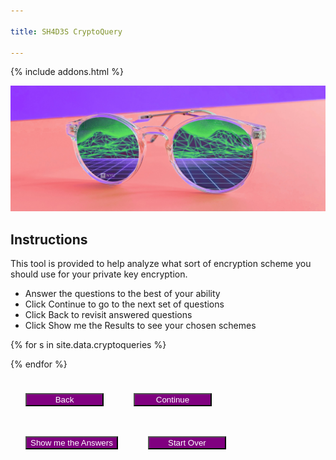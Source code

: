 ```yaml
---

title: SH4D3S CryptoQuery

---
```

<style>
button {
    margin: 24px;
    background: purple;
    color: white;
    min-width: 125px;
}

section {
    margin-bottom: 24px;
    display: none;
}

.subquestion {
    margin-left: 45px;
    display: none;
    margin-bottom: 0px;
}
.nosoup {
    display: none;
}
#error {
    display:none;
    font-weight: bold;
    color: black;
    background: red;
}

.blurb {
    font-size: smaller;
    background: lightgrey;
    color: black;
    margin-left: 12px;
    padding: 4px;
    border-radius: 8px;
}
</style>
{% include addons.html %}

![header image](/assets/images/sh4d3s_cp2.png)


## Instructions
This tool is provided to help analyze what sort of encryption scheme you should use for your private key encryption.

* Answer the questions to the best of your ability
* Click Continue to go to the next set of questions
* Click Back to revisit answered questions
* Click Show me the Results to see your chosen schemes

<div id='error'>Please answer all questions in this section to continue</div>
{% for s in site.data.cryptoqueries %}
<section id="{{s.secid}}">
<h3>{{ s.section }}</h3>
{% assign inputtype = 'radio' %}
{% for q in s.questions %}
{% if q.type == 'multichoice' %}
{% assign inputtype = 'checkbox' %}
{% endif %}

<strong>Q: {{ q.q }}</strong><br>
{% if q.type == 'singlechoice' or q.type == 'multichoice' %}
{% for a in q.answers %}
<div>
<input type='{{ inputtype }}' id="{{a.id}}" name="{{q.qid}}" value="{{a.a}}" data-subq="{{a.questions.size}}"/>
<label for="{{a.id}}">{{a.a}}</label><br>

{% if a.questions.size > 0 %}
<section class='subquestion'>
{% for subq in a.questions %}
<strong>Q: {{ subq.q }}</strong><br>
{% if subq.type == 'singlechoice' %}
{% for a in subq.answers %}
<input type='radio' id="{{a.id}}" name="{{subq.qid}}" value="{{a.a}}"/>
<label for="{{a.id}}">{{a.a}}</label><br>
{%if a.id == 'a3q5' %}
<div class='nosoup'><a href="https://knowyourmeme.com/memes/no-soup-for-you-soup-nazi" target="_blank"><img src="assets/images/nosoup.jpg"><br>We will assume the answer is false.</a></div>
{%endif%}
{% endfor %} <!-- for a in subq.answers -->
{% endif %} <!-- if subq.type == 'singlechoice' -->
{% if subq.type == 'dropdown' %}
<select id="{{a.id}}" name="{{q.qid}}">
{% for a in subq.answers %}
<option value="{{a.a}}">{{a.a}}</option>
{% endfor %} <!-- for a in subq.answers -->
</select><br>
{% endif %} <!-- if subq.type == 'dropdown' -->
<br>
{% endfor %} <!-- for subq in a.questions -->
</section>
{% endif %} <!-- if a.questions.size > 0 -->
</div>
{% endfor %} <!-- for a in q.answers -->

{% endif %} <!-- if q.type == 'singlechoice' or q.type == 'multichoice' -->

{% if q.type == 'dropdown' %}
<select id="{{a.id}}" name="{{q.qid}}">
{% for a in q.answers %}
<div>
<option value="{{a.a}}">{{a.a}}</option>
{% endfor %}
</select><br>
{% endif %}

<br>
{% endfor %}
</section>

{% endfor %}

<section id='final'>

</section>

<button id='prevSection'>Back</button><button id='nextSection'>Continue</button><button id='showAnswers'>Show me the Answers</button><button id='startOver'>Start Over</button>


<script type='text/javascript'>
var on_section = 's1';
var sections = ['s1','s2','s3'];   
var all_answers = {
        "a1q4": [ "a1","a2","a3","a4","a5","a6","a7","a8","a9","a10","a11","a12","a13" ],
        "a2q4":  [ "a4","a5","a6","a7","a8","a9","a10","a11","a12","a13","a14"],
        "a3q4":  [ "a4","a5","a6","a7","a8","a9","a10","a11","a12","a13" ],
        "a1q1": ["a1","a2","a3","a4","a5","a6","a7","a9","a10","a12","a13","a14"],
        "a2q1": ["a1","a2","a3","a4","a5","a6","a7","a8","a9","a10","a11","a12","a13","a14"],
        "a1q2": ["a1","a2","a11"],
        "a2q2": ["a1","a2","a3","a4","a5","a6","a7","a8","a9","a10","a11","a12","a13","a14"],
        "a1q3": ["a1","a2","a3","a11"],
        "a2q3": ["a1","a2","a3","a4","a5","a6","a7","a8","a9","a10","a11","a12","a13","a14"],
        "a1q5": ["a4","a5","a6","a7","a10","a13","a14"],
        "a2q5": ["a1","a2","a3","a4","a5","a6","a7","a8","a9","a10","a11","a12","a13"],
        "a3q5": ["a1","a2","a3","a4","a5","a6","a7","a8","a9","a10","a11","a12","a13"],
        "a1q6": ["a5","a6","a7","a11","a14"],
        "a2q6": ["a1","a2","a3","a4","a5","a6","a7","a8","a9","a10","a11","a12","a13","a14"],
        "a3q6": ["a3","a4","a5","a6","a7","a8","a9","a10","a11","a12","a13","a14"],
        "a1q7": ["a1","a3","a11"],
        "a2q7": ["a2","a8","a9","a12"],
        "a3q7": ["a4","a5","a6","a7","a10","a13","a14"]
        };
var chosen_answers = ["a1","a2","a3","a4","a5","a6","a7","a8","a9","a10","a11","a12","a13","a14","a15"];
var running_answers = [["a1","a2","a3","a4","a5","a6","a7","a8","a9","a10","a11","a12","a13","a14","a15"]];

$(function () {

    init();
   

   $('#nextSection').click(function() {
       $('#error').hide();
        add_answers = [];
        qcount = 0;
        acount = 0;
        $(':radio').each(function () {
            if($(this).is(':visible') && $(this).is(":checked") && $(this).data('subq') != '1'){
                add_answers.push(all_answers[$(this).attr('id')]);
            }

            if($(this).is(':visible') && $(this).is(':checked')) {
                acount +=1;
            }
        });
        
        $(':checkbox').each(function () {
            if($(this).is(':visible') && $(this).is(":checked") && $(this).data('subq') != '1'){
                add_answers.push(all_answers[$(this).attr('id')]);                
            }
            if($(this).is(':visible') && $(this).is(':checked')) {
                acount +=1;
            }
        });
       
       $('strong').each(function(){
           
           if($(this).is(':visible'))
                qcount += 1;                
       });
       
        if(acount < qcount) {
            $('#error').show();
            return;
        }

        for(let ans in add_answers) {
            addAnswers(add_answers[ans]);
        }

        ndx = sections.indexOf(on_section);
        on_section = sections[ndx + 1];
        running_answers.push(chosen_answers);
        updateSections();
        if(on_section == sections[sections.length - 1])
        {
            $('#nextSection').hide();
            $('#showAnswers').show();
        }

        $('#prevSection').show();
   });

   $('#prevSection').click(function() {
       ndx = sections.indexOf(on_section);
       if(ndx > 0)
          on_section = sections[ndx - 1];

        running_answers.pop();
        chosen_answers = running_answers[running_answers.length - 1];
        //alert(chosen_answers);
        //alert(running_answers.length);
        updateSections();
        if(on_section == sections[0])
            $('#prevSection').hide();
        else {
            $('#nextSection').show();
            $('#showAnswers').hide();
        }
   });

   $('#showAnswers').click(function() {
       $('#error').hide();
        add_answers = [];
        qcount = 0;
        acount = 0;
        $(':radio').each(function () {
            if($(this).is(':visible') && $(this).is(":checked") && !$(this).data('subq') == '1'){
                add_answers.push(all_answers[$(this).attr('id')]);
                acount += 1;
            }
        });
        
        $(':checkbox').each(function () {
            if($(this).is(":visible") && $(this).is(":checked") && !$(this).data('subq') == '1'){
                add_answers.push(all_answers[$(this).attr('id')]);     
                acount += 1;           
            }
        });
        $('strong').each(function(){
           
           if($(this).is(':visible'))
                qcount += 1;                
       });
       
        if(acount < qcount) {
            $('#error').show();
            return;
        }
        for(let ans in add_answers) {
            addAnswers(add_answers[ans]);
        }
        
        running_answers.push(chosen_answers);
        goto_answers();
   })

   $(':radio').click(function () {
       var groupname = $(this).attr('name');
       $("input[name^='" + groupname + "']").not(':checked').off('deselect').on('deselect', function() {
            $(this).each(function(i, e) {
                $(e).siblings('.subquestion').hide(400, 'swing');
                if($(e).attr('id') == 'a3q5')
                    $(e).siblings('.nosoup').hide();
            });
        }).trigger('deselect');

       if($(this).data('subq') == '1' && $(this).is(":checked")) {
            $(this).siblings('.subquestion').show(400, 'swing'); // why does this not work?
        }

        if($(this).attr('id') == 'a3q5' && $(this).is(":checked")) {
            $(this).siblings('.nosoup').show();
        }

   });

   $(':checkbox').click(function() {
        if($(this).data('subq') == '1') {
            if($(this).is(":not(:checked)"))
                $(this).siblings('.subquestion').hide(400, 'swing'); 
            else
                $(this).siblings('.subquestion').show(400, 'swing'); 
        }
        
   });

    $('#startOver').click(function() {
        init();
    });
});

function addAnswers(answers) {
    if(running_answers.length <= 0) {
        chosen_answers = answers;
    }
    else {
        for(let ans in chosen_answers){
            if(answers.indexOf(chosen_answers[ans]) < 0){
                chosen_answers.splice(ans, 1);
            }
        }                
    }
}


function updateSections(initial = false) {
    $('section').each(function () {
       if($(this).attr('id') != on_section) {
           if(initial){           
                $(this).hide();
           }
           else if($(this).attr('class') != 'subquestion')
                $(this).hide(400, 'swing');
       }
       else {
           $(this).show(400, 'swing');
       }
   });
};

function getscheme(scheme_id) {
    var scheme = {}
    var schemes = { "schemes": [
            { "name":"DES", "id":"a1" , "url":"https://en.wikipedia.org/wiki/Data_Encryption_Standard", "blurb":"<i>A symmetric-key block cipher designed by IBM in the early 1970s. It has since been replaced by more secure algorithms.</i><br><strong>Key Sizes:</strong> 56 bits<br><strong>Block Sizes:</strong> 64 bits<br><strong>Structure:</strong> Feistel Network<br><strong>Rounds:</strong> 16<br><strong>Security:</strong> Any small round variant of DES can be broken because of the small avalanche factor. DES is also considered relatively insecure due to the feasibility of brute force attacks. In 1997, researchers broke a message encrypted with DES in 96 days. In 2017, a chosen-plaintext attack utilizing a rainbow table was able to recover the DES key for a single chosen plaintext in 25 seconds.<br><strong>Efficiency:</strong> Slower than AES"},
            { "name":"Triple DES", "id":"a2", "url":"https://en.wikipedia.org/wiki/Triple_DES", "blurb":"<i>Triple DES, like its namesake, applies the DES cipher three times to each data block. While not as efficient as later algorithms, it is still used among certain industries and libraries. Recent guidelines propose that usage of Triple DES be disallowed after 2023.</i><br><strong>Key Sizes:</strong> 168 bits (56 x 3)<br><strong>Block Sizes:</strong> 64 bits<br><strong>Structure:</strong> Feistel Network<br><strong>Rounds:</strong> 48 (16 x 3)<br><strong>Security:</strong>Triple DES has a short block size of 64 bits, making it vulnerable to block collision attacks. However, its not known to be efficiently breakable. Researchers were able to obtain a collision after 2^20 blocks which took 25 minutes<br><strong>Efficiency:</strong> Slower than DES"},
            { "name":"AES in ECB mode", "id":"a3", "url":"http://www.cryptogrium.com/aes-encryption-online-ecb.html#:~:text=Electronic%20Codebook%20%28ECB%29%20mode%20is%20the%20simplest%20encryption,key%20size%20of%20128%2C%20192%20or%20256%20bits.", "blurb":"<strong>Advanced Encryption Standard</strong><br><i>The successor to DES, AES is widely adopted and supported symmetric algorithm significantly faster than DES and Triple DES. AES is also the U.S. Federal Information Processing Standard and has been approved by the National Security Agency for top secret information.</i><br><strong>Key Sizes:</strong> 128, 192, or 256 bits<br><strong>Block Sizes:</strong> 128 bits<br><strong>Structure:</strong> Substitution-Permutation Network<br><strong>Rounds:</strong> 10, 12, or 14<br><strong>Security:</strong> Not known to be efficiently breakable<br><strong>Efficiency:</strong> Fast enough for almost all applications (except for resource-constrained devices)<br><br><strong>Electronic Code Book Mode</strong><br><i>Block Cipher</i><br><strong>Details:</strong> No initialization vector. ECB Mode uses the same function on each message block and the encryption scheme is deterministic so it cannot satisfy IND-CPA<br><strong>Security:</strong> ECB Mode leaks block equality and may leak images<br><strong>Efficiency:</strong> Fastest"},
            { "name":"AES in CBC mode", "id":"a4", "url":"https://tools.ietf.org/html/rfc3268", "blurb":"<strong>Advanced Encryption Standard</strong><br><i>The successor to DES, AES is widely adopted and supported symmetric algorithm significantly faster than DES and Triple DES. AES is also the U.S. Federal Information Processing Standard and has been approved by the National Security Agency for top secret information.</i><br><strong>Key Sizes:</strong> 128, 192, or 256 bits<br><strong>Block Sizes:</strong> 128 bits<br><strong>Structure:</strong> Substitution-Permutation Network<br><strong>Rounds:</strong> 10, 12, or 14<br><strong>Security:</strong> Not known to be efficiently breakable<br><strong>Efficiency:</strong> Fast enough for almost all applications (except for resource-constrained devices)<br><br><strong>Cipher Block Chaining Mode</strong><br><i>Block Cipher</i><br><strong>Details:</strong> Uses an initialization vector XOR-ed with the first message before going through the function. The drawback to CBC Mode is that its inherently sequential<br><strong>Security:</strong> Supports IND-CPA if cipher is a PRF<br><strong>Efficiency:</strong> Fast enough for almost all applications"},
            { "name":"AES in OFB mode", "id":"a5", "url":"https://www.includehelp.com/cryptography/output-feedback-mode-ofb-in-cryptography.aspx", "blurb":"<strong>Advanced Encryption Standard</strong><br><i>The successor to DES, AES is widely adopted and supported symmetric algorithm significantly faster than DES and Triple DES. AES is also the U.S. Federal Information Processing Standard and has been approved by the National Security Agency for top secret information.</i><br><strong>Key Sizes:</strong> 128, 192, or 256 bits<br><strong>Block Sizes:</strong> 128 bits<br><strong>Structure:</strong> Substitution-Permutation Network<br><strong>Rounds:</strong> 10, 12, or 14<br><strong>Security:</strong> Not known to be efficiently breakable<br><strong>Efficiency:</strong> Fast enough for almost all applications (except for resource-constrained devices)<br><br><strong>Output Feedback Mode</strong><br>Can be used as a Stream Cipher<br><strong>Details:</strong> Uses the initialization vector as input through the function, taking the output and using it as input for the next block. The pseudo-random stream can be computed in a preprocessing phase (before the message is available), allowing it to be used for streaming<br><strong>Security:</strong> Supports IND-CPA if cipher is a PRF<br><strong>Efficiency:</strong> Fast enough for almost all applications"},
            { "name":"AES in Counter (CTR) mode", "id":"a6", "url":"https://www.gurutechnologies.net/blog/aes-ctr-encryption-in-c/", "blurb":"<strong>Advanced Encryption Standard</strong><br><i>The successor to DES, AES is widely adopted and supported symmetric algorithm significantly faster than DES and Triple DES. AES is also the U.S. Federal Information Processing Standard and has been approved by the National Security Agency for top secret information.</i><br><strong>Key Sizes:</strong> 128, 192, or 256 bits<br><strong>Block Sizes:</strong> 128 bits<br><strong>Structure:</strong> Substitution-Permutation Network<br><strong>Rounds:</strong> 10, 12, or 14<br><strong>Security:</strong> Not known to be efficiently breakable<br><strong>Efficiency:</strong> Fast enough for almost all applications (except for resource-constrained devices)<br><br><strong>Counter Mode</strong><i>Can be used as a Stream Cipher</i><br><strong>Details:</strong> Uses a random n-bit initialization vector, denoted as a counter, and runs the input through the function. The counter iterates and is run through subsequent blocks. The pseudo-random stream can be computed in a preprocessing phase (before the message is available), allowing it to be used for streaming<br><strong>Security:</strong> Supports IND-CPA if cipher is a PRF<br><strong>Efficiency:</strong> Faster for almost all applications"},
            { "name":"AES in GCM mode", "id":"a7", "url":"https://en.wikipedia.org/wiki/Galois/Counter_Mode", "blurb":"<strong>Advanced Encryption Standard</strong><br><i>The successor to DES, AES is widely adopted and supported symmetric algorithm significantly faster than DES and Triple DES. AES is also the U.S. Federal Information Processing Standard and has been approved by the National Security Agency for top secret information.</i><br><strong>Key Sizes:</strong> 128, 192, or 256 bits<br><strong>Block Sizes:</strong> 128 bits<br><strong>Structure:</strong> Substitution-Permutation Network<br><strong>Rounds:</strong> 10, 12, or 14<br><strong>Security:</strong> Not known to be efficiently breakable<br><strong>Efficiency:</strong> Fast enough for almost all applications (except for resource-constrained devices)<br><br><strong>Galois Counter Mode</strong><br><i>Can be used as a Stream Cipher</i><br><strong>Details:</strong> Variant of Counter mode, using the Galois mode of authentication<br><strong>Security:</strong> Supports IND-CPA if cipher is a PRF<br><strong>Efficiency:</strong> Faster for almost all applications"},
            { "name":"IDEA", "id":"a8", "url":"https://en.wikipedia.org/wiki/International_Data_Encryption_Algorithm", "blurb":"<i>International Data Encryption Algorithm (IDEA) is a symmetric key block cipher intended as a replacement for DES. It has been used in Pretty Good Privacy (PGP) v2.0 and is an optional algorithm in the OpenPGP standard. The patents for IDEA have expired and the algorithm is now free for all uses.</i><br><strong>Key Sizes:</strong> 128 bits<br><strong>Block Sizes:</strong> 64 bits<br><strong>Structure:</strong> Lai-Massey Scheme<br><strong>Rounds:</strong> 8.5<br><strong>Security:</strong> Not known to be efficiently breakable. However, the simple key schedule makes IDEA subject to a class of weak keys (these were remedied by XORing each subkey with a 16-bit constant)<br><strong>Efficiency:</strong> Fast enough for almost all applications (except for resource-constrained devices)"},
            { "name":"SIMON", "id":"a9", "url":"https://en.wikipedia.org/wiki/Simon_%28cipher%29#:~:text=Description%20of%20the%20cipher%20The%20Simon%20block%20cipher,implementation%20is%20denoted%20as%20Simon2%20n%20%2F%20nm.", "blurb":"<i>SIMON is a family of lightweight block ciphers released by the U.S. National Security Agency and optimized for performance in hardware-based implementations. SIMON is denoted with a n-bit word, a block length of 2n, and a key length which is a multiple of n by m, m = {2, 3, or 4}. SIMON implementation is thus denoted as SIMON 2n/nm.</i><br><strong>Key Sizes:</strong> 64, 72, 96, 128, 144, 192, or 256 bits<br><strong>Block Sizes:</strong> 32, 48, 64, 96, or 128 bits<br><strong>Structure:</strong> Feistel Network<br><strong>Rounds:</strong> 32, 36, 42, 44, 52, 54, 68, 69, or 72<br><strong>Security:</strong> Breakable with large-computation attack especially on reduced round variants of SIMON. The best published attacks on SIMON involve differential cryptanalysis attacks and are only marginally faster than brute-force attacks<br><strong>Efficiency:</strong> Faster than AES, targeting usage on resource-constrained devices"},
            { "name":"Twofish", "id":"a10", "url":"https://www.schneier.com/academic/twofish/", "blurb":"<i>Twofish is a symmetric key block cipher and one of the five finalists of the Advanced Encryption Standard contest, intended as a replacement for DES. Twofish uses a Feistel network along with a series of precomputed key-dependent S-boxes and a complex key schedule. Twofish has not been patented and has been placed in the public domain.</i><br><strong>Key Sizes:</strong> 128, 192, or 256 bits<br><strong>Block Sizes:</strong> 128 bits<br><strong>Structure:</strong> Feistel Network<br><strong>Rounds:</strong> 16<br><strong>Security:</strong> Not known to be efficiently breakable. A cryptanalysis claims that it will take roughly 2^51 chosen plaintexts to find a good pair of truncated differentials<br><strong>Efficiency:</strong> Significantly slower than AES"},
            { "name":"RC4", "id":"a11", "url":"https://en.wikipedia.org/wiki/RC4", "blurb":"<i>Rivest Cipher 4 is an extremely simple and efficient stream cipher. While no longer used, RC4 was known for its use in insecure protocols such as WEP.</i><br><strong>Key Sizes:</strong> 40 to 2048 bits<br><strong>Rounds:</strong> 1<br><strong>Security:</strong> RC4 uses a pseudorandom keystream, initialized with a variable length key using a key scheduling algorithm. RC4 is probably well known for its weaknesses in one of its implementations in WEP. The keystream generated by RC4 was found to be biased towards certain sequences making it vulnerable to distinguishing attacks<br><strong>Efficiency:</strong> Highly efficient"},
            { "name":"RC5", "id":"a12", "url":"https://en.wikipedia.org/wiki/RC5", "blurb":"<i>Rivest Cipher 5 is a symmetric key block cipher that uses data-dependent rotations in a Feistel-like Network.</i><br><strong>Key Sizes:</strong> 0 to 2040 bits<br><strong>Block Sizes:</strong> 32, 64, or 128 bits<br><strong>Structure:</strong> Feistel-like Network<br><strong>Rounds:</strong> 1 to 255<br><strong>Security:</strong> Not efficiently breakable. Researchers have been able to perform a differential attack against a 12-round RC5 with 64 bit blocks using 2^44 chosen plaintexts. Accordingly, the developers claim that 18-20 rounds are sufficient protection<br><strong>Efficiency:</strong> Efficient due to general structure of the algorithm and its use of primitive computer operations like XOR and shift."},
            { "name":"RC6", "id":"a13", "url":"https://en.wikipedia.org/wiki/RC6", "blurb":"<i>Rivest Cipher 6 is a symmetric key block cipher and one of the five finalists of the Advanced Encryption Standard contest, intended as a replacement for DES. The cipher is similar to RC5, uses data dependent rotations, modular addition, and XOR operations. RC6 has been likened to interweaving two parallel RC5 encryption processes. While developed by RSA Security, the patents for RC6 expired between 2015 and 2017.</i><br><strong>Key Sizes:</strong> 128, 192, or 256 bits<br><strong>Block Sizes:</strong> 128 bits<br><strong>Structure:</strong> Feistel Network<br><strong>Rounds:</strong> 20<br><strong>Security:</strong> Not efficiently breakable<br><strong>Efficiency:</strong> Less than RC5"},
            { "name":"One Time Pad", "id":"a14", "url":"https://en.wikipedia.org/wiki/One-time_pad", "blurb":"<i>In order to be a true OTP: 1) the key must be truly random (not pseudorandom); 2) the key must be as long if not longer than the plaintext; 3) they key cannot be reused in whole or in part; and 4) the key must be kept secret.</i><br><strong>Security:</strong> When those conditions are met, the OTP maintains the property of perfect secrecy<br><strong>Efficiency:</strong> Generating true randomness for the key is highly inefficient but the XOR operation against the message is extremely efficient."},
            { "name":"No soup for you!", "id":"a15", "url":"https://knowyourmeme.com/memes/no-soup-for-you-soup-nazi"}
        ]};

    for(let sch in schemes['schemes']) {

        if(schemes['schemes'][sch]['id'] == scheme_id)
            return schemes['schemes'][sch];
    }
    return scheme;
}
function goto_answers() {
    htmlstr = "After evaluating your answers, the cryptographic schemes you should pursue are:<p>";
    if(chosen_answers.length > 0)
    {
        htmlstr += "<ul>";
        for(let ans in chosen_answers) {
            scheme = getscheme(chosen_answers[ans]);
            if(scheme && scheme['id'] != 'a15'){
                htmlstr += "<li><a href='" + scheme['url'] + "'>" + scheme['name'] + "</a><div class='blurb'>" + scheme['blurb'] + "</div></li>";
            }
        }
        htmlstr += "</ul>";
    } else {
        htmlstr = "Oops!  Looks like we couldn't find a good match with your requested parameters!"
    }
    $('#final').html(htmlstr);
    $('section').each(function () {
       if($(this).attr('id') != 'final') {
          $(this).hide(400, 'swing');           
       }
   });
    $('#final').show();
    $('#startOver').show();
    $('#prevSection').hide();
    $('#showAnswers').hide();
}

function init() {
    on_section = 's1';
    updateSections(true);
    $('#prevSection').hide();
    $('#showAnswers').hide();
    $('#startOver').hide();
    $('#final').hide();
    $('#nextSection').show();
    $('.nosoup').hide();
    $(':radio').each(function() {
        $(this).prop('checked', false);
    });
    $(':checkbox').each(function() {
        $(this).prop('checked', false);
    });

    chosen_answers = ["a1","a2","a3","a4","a5","a6","a7","a8","a9","a10","a11","a12","a13","a14","a15"];
    running_answers = [["a1","a2","a3","a4","a5","a6","a7","a8","a9","a10","a11","a12","a13","a14","a15"]];
}
</script>
